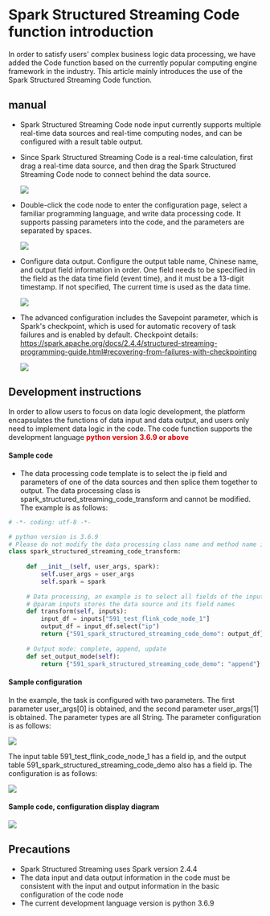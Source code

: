 # Spark Structured Streaming Code function introduction
In order to satisfy users' complex business logic data processing, we have added the Code function based on the currently popular computing engine framework in the industry. This article mainly introduces the use of the Spark Structured Streaming Code function.

## manual
- Spark Structured Streaming Code node input currently supports multiple real-time data sources and real-time computing nodes, and can be configured with a result table output.
- Since Spark Structured Streaming Code is a real-time calculation, first drag a real-time data source, and then drag the Spark Structured Streaming Code node to connect behind the data source.

   ![](../../../assets/dataflow/code/spark_structured_streaming_code/spark_structured_streaming_code1.png)

- Double-click the code node to enter the configuration page, select a familiar programming language, and write data processing code. It supports passing parameters into the code, and the parameters are separated by spaces.

   ![](../../../assets/dataflow/code/spark_structured_streaming_code/spark_structured_streaming_code2.png)
    
- Configure data output. Configure the output table name, Chinese name, and output field information in order. One field needs to be specified in the field as the data time field (event time), and it must be a 13-digit timestamp. If not specified, The current time is used as the data time.

   ![](../../../assets/dataflow/code/spark_structured_streaming_code/spark_structured_streaming_code3.png)
  
- The advanced configuration includes the Savepoint parameter, which is Spark's checkpoint, which is used for automatic recovery of task failures and is enabled by default. Checkpoint details: https://spark.apache.org/docs/2.4.4/structured-streaming-programming-guide.html#recovering-from-failures-with-checkpointing

   ![](../../../assets/dataflow/code/spark_structured_streaming_code/spark_structured_streaming_code4.png)

## Development instructions
In order to allow users to focus on data logic development, the platform encapsulates the functions of data input and data output, and users only need to implement data logic in the code. The code function supports the development language <font color="#dd0000">**python version 3.6.9 or above**</font>

#### Sample code

- The data processing code template is to select the ip field and parameters of one of the data sources and then splice them together to output. The data processing class is spark_structured_streaming_code_transform and cannot be modified. The example is as follows:

```python
# -*- coding: utf-8 -*-

# python version is 3.6.9
# Please do not modify the data processing class name and method name in case the developed Code node is unavailable
class spark_structured_streaming_code_transform:
    
     def __init__(self, user_args, spark):
         self.user_args = user_args
         self.spark = spark
    
     # Data processing, an example is to select all fields of the input table and output
     # @param inputs stores the data source and its field names
     def transform(self, inputs):
         input_df = inputs["591_test_flink_code_node_1"]
         output_df = input_df.select("ip")
         return {"591_spark_structured_streaming_code_demo": output_df}
    
     # Output mode: complete, append, update
     def set_output_mode(self):
         return {"591_spark_structured_streaming_code_demo": "append"}

```

#### Sample configuration

In the example, the task is configured with two parameters. The first parameter user_args[0] is obtained, and the second parameter user_args[1] is obtained. The parameter types are all String. The parameter configuration is as follows:

![](../../../assets/dataflow/code/spark_structured_streaming_code/spark_structured_streaming_code_args.png)

The input table 591_test_flink_code_node_1 has a field ip, and the output table 591_spark_structured_streaming_code_demo also has a field ip. The configuration is as follows:

![](../../../assets/dataflow/code/spark_structured_streaming_code/spark_structured_streaming_code5.png)



#### Sample code, configuration display diagram

![](../../../assets/dataflow/code/spark_structured_streaming_code/spark_structured_streaming_code6.png)



## Precautions
- Spark Structured Streaming uses Spark version 2.4.4
- The data input and data output information in the code must be consistent with the input and output information in the basic configuration of the code node
- The current development language version is python 3.6.9